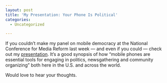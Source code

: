```yaml
---
layout: post
title: 'My Presentation: Your Phone Is Political'
categories:
  - Uncategorized

---
```


<div class="posterous_autopost"><div class="posterous_bookmarklet_entry">  <p>If you couldn&#8217;t make my panel on mobile democracy at the National Conference for Media Reform last week &#8212; and even if you could &#8212; check out my <a href="http://www.scribd.com/doc/52643951/Your-Phone-Is-Political">presentation</a>. It&#8217;s a good synopsis of how &#8220;mobile phones are essential tools for engaging in politics, newsgathering and community organizing&#8221; both here in the U.S. and across the world.</p>  <p>Would love to hear your thoughts.</p>  </div></div>
